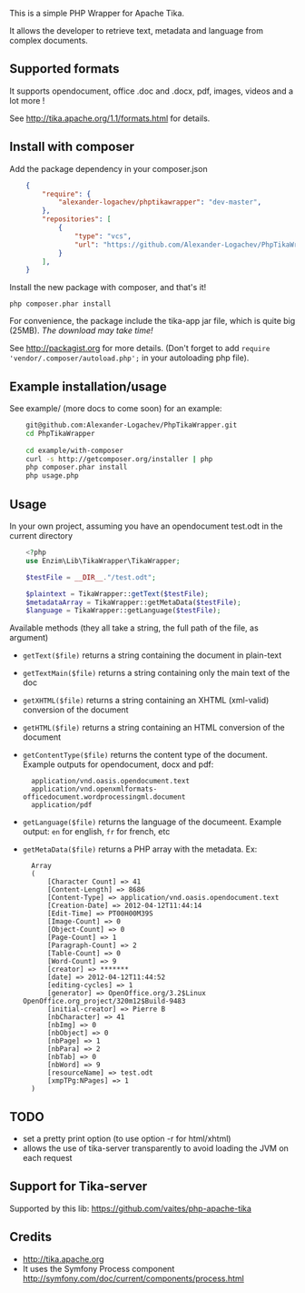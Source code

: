 This is a simple PHP Wrapper for Apache Tika.

It allows the developer to retrieve text, metadata and language from complex
documents.


Supported formats
-----------------

It supports opendocument, office .doc and .docx, pdf, images, videos and
a lot more !

See http://tika.apache.org/1.1/formats.html for details.


Install with composer
------------------------
Add the package dependency in your composer.json 

```json
    {
        "require": {
            "alexander-logachev/phptikawrapper": "dev-master", 
        },
        "repositories": [
            {
                "type": "vcs",
                "url": "https://github.com/Alexander-Logachev/PhpTikaWrapper.git"
            }
        ],
    }
```

Install the new package with composer, and that's it!

    php composer.phar install

For convenience, the package include the tika-app jar file, which is
quite big (25MB). _The download may take time!_


See http://packagist.org for more details. (Don't forget to add 
`require 'vendor/.composer/autoload.php';` in your autoloading php file).

Example installation/usage
------------------------

See example/ (more docs to come soon) for an example:

```bash
    git@github.com:Alexander-Logachev/PhpTikaWrapper.git
    cd PhpTikaWrapper
    
    cd example/with-composer
    curl -s http://getcomposer.org/installer | php
    php composer.phar install
    php usage.php
```


Usage
------------------------

In your own project, assuming you have an opendocument test.odt in the
current directory

```php
    <?php
    use Enzim\Lib\TikaWrapper\TikaWrapper;

    $testFile = __DIR__."/test.odt";

    $plaintext = TikaWrapper::getText($testFile);
    $metadataArray = TikaWrapper::getMetaData($testFile);
    $language = TikaWrapper::getLanguage($testFile);
```


Available methods (they all take a string, the full path of the file, as argument)

- `getText($file)` returns a string containing the document
  in plain-text
- `getTextMain($file)` returns a string containing only the
  main text of the doc
- `getXHTML($file)` returns a string containing an XHTML
  (xml-valid) conversion of the document
- `getHTML($file)` returns a string containing an HTML
  conversion of the document
- `getContentType($file)` returns the content type of the
  document. Example outputs for opendocument, docx and pdf:
  
        application/vnd.oasis.opendocument.text
        application/vnd.openxmlformats-officedocument.wordprocessingml.document
        application/pdf
   
- `getLanguage($file)` returns the language of the
  documeent. Example output: `en` for english, `fr` for french, etc
- `getMetaData($file)` returns a PHP array with the
  metadata. Ex:
   
        Array  
        (
            [Character Count] => 41
            [Content-Length] => 8686
            [Content-Type] => application/vnd.oasis.opendocument.text
            [Creation-Date] => 2012-04-12T11:44:14
            [Edit-Time] => PT00H00M39S
            [Image-Count] => 0
            [Object-Count] => 0
            [Page-Count] => 1
            [Paragraph-Count] => 2
            [Table-Count] => 0
            [Word-Count] => 9
            [creator] => *******
            [date] => 2012-04-12T11:44:52
            [editing-cycles] => 1
            [generator] => OpenOffice.org/3.2$Linux OpenOffice.org_project/320m12$Build-9483
            [initial-creator] => Pierre B
            [nbCharacter] => 41
            [nbImg] => 0
            [nbObject] => 0
            [nbPage] => 1
            [nbPara] => 2
            [nbTab] => 0
            [nbWord] => 9
            [resourceName] => test.odt
            [xmpTPg:NPages] => 1
        )
  



TODO
------------------------
- set a pretty print option (to use option -r for html/xhtml)
- allows the use of tika-server transparently to avoid loading the JVM on
  each request
  
Support for Tika-server
------------------------
Supported by this lib: https://github.com/vaites/php-apache-tika


Credits
-------

- http://tika.apache.org
- It uses the Symfony Process component 
  http://symfony.com/doc/current/components/process.html
